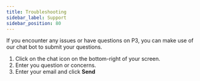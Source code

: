 ```yaml
---
title: Troubleshooting
sidebar_label: Support
sidebar_position: 80
---       
```


If you encounter any issues or have questions on P3, you can make use of our chat bot to submit your questions. 

1. Click on the chat icon on the bottom-right of your screen.
1. Enter you question or concerns. 
1. Enter your email and click **Send**
